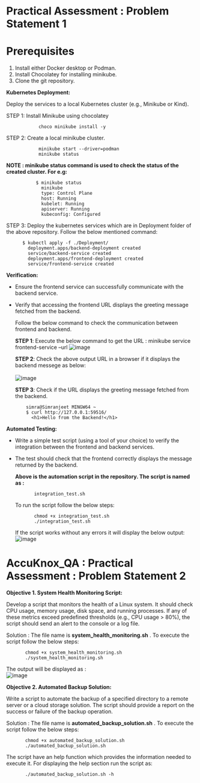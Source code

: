 # Practical Assessment : Problem Statement 1

# Prerequisites
1.	Install either Docker desktop or Podman.
2.	Install Chocolatey for installing minikube.
3.	Clone the git repository.

**Kubernetes Deployment:**

Deploy the services to a local Kubernetes cluster (e.g., Minikube or Kind).

STEP 1: Install Minikube using chocolatey
                
                choco minikube install -y

STEP 2: Create a local minikube cluster.
                
                minikube start --driver=podman
                minikube status

**NOTE : minikube status command is used to check the status of the created cluster. For e.g:**

               $ minikube status
                 minikube
                 type: Control Plane
                 host: Running
                 kubelet: Running
                 apiserver: Running
                 kubeconfig: Configured


STEP 3: Deploy the kubernetes services which are in Deployment folder of the above repository. Follow the below mentioned command:
          
          $ kubectl apply -f ./Deployment/
            deployment.apps/backend-deployment created
            service/backend-service created
            deployment.apps/frontend-deployment created
            service/frontend-service created



**Verification:**

- Ensure the frontend service can successfully communicate with the backend service.
- Verify that accessing the frontend URL displays the greeting message fetched from the backend.

  Follow the below command to check the communication between frontend and backend.

  **STEP 1**: Execute the below command to get the URL :
          minikube service frontend-service –url
          ![image](https://github.com/user-attachments/assets/206eb946-aa3f-4ebe-ac77-7546a4bf45ff)

  **STEP 2**: Check the above output URL in a browser if it displays the backend messege as below:<br>
         <br> ![image](https://github.com/user-attachments/assets/5ac8ae38-e61d-4d1b-aa3a-8564c897a2a6)

  **STEP 3**: Check if the URL displays the greeting message fetched from the backend.

          simra@Simranjeet MINGW64 ~
          $ curl http://127.0.0.1:59516/
            <h1>Hello from the Backend!</h1>



**Automated Testing:**

- Write a simple test script (using a tool of your choice) to verify the integration between the frontend and backend services.
- The test should check that the frontend correctly displays the message returned by the backend.

  **Above is the automation script in the repository. The script is named as :**

             integration_test.sh

  To run the script follow the below steps:

             chmod +x integration_test.sh
             ./integration_test.sh

  If the script works without any errors it will display the below output:
             ![image](https://github.com/user-attachments/assets/4e3ed7c3-d645-43fd-b047-96793602a3cb)


# AccuKnox_QA : Practical Assessment : Problem Statement 2

**Objective 1. System Health Monitoring Script:**

Develop a script that monitors the health of a Linux system. It should check
CPU usage, memory usage, disk space, and running processes. If any of
these metrics exceed predefined thresholds (e.g., CPU usage > 80%), the
script should send an alert to the console or a log file.

Solution : The file name is **system_health_monitoring.sh** . To execute the script follow the below steps:
           
           chmod +x system_health_monitoring.sh
           ./system_health_monitoring.sh

The output will be displayed as :
 <br> ![image](https://github.com/user-attachments/assets/d87f55a3-6c99-4aee-8537-20318db44636)


**Objective 2. Automated Backup Solution:**

Write a script to automate the backup of a specified directory to a remote
server or a cloud storage solution. The script should provide a report on the
success or failure of the backup operation.

Solution : The file name is **automated_backup_solution.sh** . To execute the script follow the below steps:

           chmod +x automated_backup_solution.sh
           ./automated_backup_solution.sh

The script have an help function which provides the information needed to execute it. For displaying the help section run the script as:

           ./automated_backup_solution.sh -h
